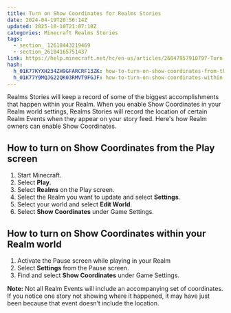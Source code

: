 ```yaml
---
title: Turn on Show Coordinates for Realms Stories
date: 2024-04-19T20:56:14Z
updated: 2025-10-10T21:07:10Z
categories: Minecraft Realms Stories
tags:
  - section_ 12618443219469
  - section_26104165751437
link: https://help.minecraft.net/hc/en-us/articles/26047957910797-Turn-on-Show-Coordinates-for-Realms-Stories
hash:
  h_01K77KYXH234ZH9GFARCRF13ZK: how-to-turn-on-show-coordinates-from-the-play-screen
  h_01K77Y9MQJG22QK03RMVT9FGJF: how-to-turn-on-show-coordinates-within-your-realm-world
---
```


Realms Stories will keep a record of some of the biggest accomplishments that happen within your Realm. When you enable Show Coordinates in your Realm world settings, Realms Stories will record the location of certain Realm Events when they appear on your story feed. Here's how Realm owners can enable Show Coordinates.

## How to turn on Show Coordinates from the Play screen

1.  Start Minecraft.
2.  Select **Play**.
3.  Select **Realms** on the Play screen.
4.  Select the Realm you want to update and select **Settings**.
5.  Select your world and select **Edit World**.
6.  Select **Show Coordinates** under Game Settings.

## How to turn on Show Coordinates within your Realm world

1.  Activate the Pause screen while playing in your Realm
2.  Select **Settings** from the Pause screen.
3.  Find and select **Show Coordinates** under Game Settings.

**Note:** Not all Realm Events will include an accompanying set of coordinates. If you notice one story not showing where it happened, it may have just been because that event doesn’t include the location.
